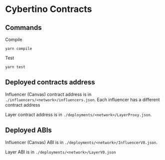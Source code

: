 # Cybertino Contracts

## Commands
Compile
```
yarn compile
```
Test
```
yarn test
```

## Deployed contracts address

Influencer (Canvas) contract address is in `./influencers/<network>/influencers.json`. Each influencer has a different contract address

Layer contract address is in `./deployments/<network>/LayerProxy.json`.

## Deployed ABIs

Influencer (Canvas) ABI is in `./deployments/<network>/InfluencerV0.json`.

Layer ABI is in `./deployments/<network>/LayerV0.json`

